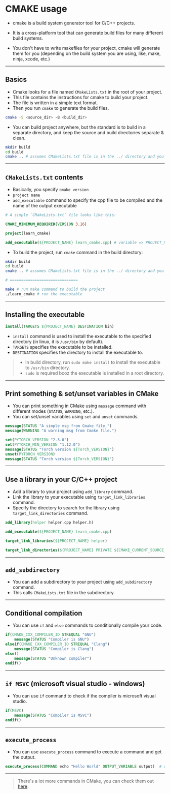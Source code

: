 # CMAKE usage

- cmake is a build system generator tool for C/C++ projects.
- It is a cross-platform tool that can generate build files for many different build systems.

- You don't have to write makefiles for your project, cmake will generate them for you (depending on the build system you are using, like, make, ninja, xcode, etc.)

---

## Basics

- Cmake looks for a file named `CMakeLists.txt` in the root of your project.
- This file contains the instructions for cmake to build your project.
- The file is written in a simple text format.
- Then you run `cmake` to generate the build files.

```bash
cmake -S <source_dir> -B <build_dir>
```

- You can build project anywhere, but the standard is to build in a separate directory, and keep the source and build directories separate & clean.

```bash
mkdir build
cd build
cmake .. # assumes CMakeLists.txt file is in the ../ directory and you are in the build directory
```

---

## `CMakeLists.txt` contents

- Basically, you specify `cmake version`
- `project name`
- `add_executable` command to specify the cpp file to be compiled and the name of the output executable

```cmake
# A simple `CMakeLists.txt` file looks like this:

CMAKE_MINIMUM_REQUIRED(VERSION 3.16)

project(learn_cmake)

add_executable(${PROJECT_NAME} learn_cmake.cpp) # variable => PROJECT_NAME
```

- To build the project, run `cmake` command in the build directory:

```bash
mkdir build
cd build
cmake .. # assumes CMakeLists.txt file is in the ../ directory and you are in the build directory

# ==============================

make # run make command to build the project
./learn_cmake # run the executable
```

---

## Installing the executable

```cmake
install(TARGETS ${PROJECT_NAME} DESTINATION bin)
```

- `install` command is used to install the executable to the specified directory (in linux, it is `/usr/bin` by default).
- `TARGETS` specifies the executable to be installed.
- `DESTINATION` specifies the directory to install the executable to.

> - In build directory, run `sudo make install` to install the executable to `/usr/bin` directory.
> - `sudo` is required bcoz the executable is installed in a root directory.

---

## Print something & set/unset variables in CMake

- You can print something in CMake using `message` command with different modes (`STATUS`, `WARNING`, etc.).
- You can set/unset variables using `set` and `unset` commands.

```cmake
message(STATUS "A simple msg from Cmake file.")
message(WARNING "A warning msg from Cmake file.")

set(PYTORCH_VERSION "2.3.0")
set(PYTORCH_MIN_VERSION "1.12.0")
message(STATUS "Torch version ${Torch_VERSION}")
unset(PYTORCH_VERSION)
message(STATUS "Torch version ${Torch_VERSION}")
```

---

## Use a library in your C/C++ project

- Add a library to your project using `add_library` command.
- Link the library to your executable using `target_link_libraries` command.
- Specify the directory to search for the library using `target_link_directories` command.

```cmake
add_library(helper helper.cpp helper.h)

add_executable(${PROJECT_NAME} learn_cmake.cpp)

target_link_libraries(${PROJECT_NAME} helper)

target_link_directories(${PROJECT_NAME} PRIVATE ${CMAKE_CURRENT_SOURCE_DIR})
```

---

## `add_subdirectory`

- You can add a subdirectory to your project using `add_subdirectory` command.
- This calls `CMakeLists.txt` file in the subdirectory.

---

## Conditional compilation

- You can use `if` and `else` commands to conditionally compile your code.

```cmake
if(CMAKE_CXX_COMPILER_ID STREQUAL "GNU")
    message(STATUS "Compiler is GNU")
elseif(CMAKE_CXX_COMPILER_ID STREQUAL "Clang")
    message(STATUS "Compiler is Clang")
else()
    message(STATUS "Unknown compiler")
endif()
```

---

## `if MSVC` (microsoft visual studio - windows)

- You can use `if` command to check if the compiler is microsoft visual studio.

```cmake
if(MSVC)
    message(STATUS "Compiler is MSVC")
endif()
```

---

## `execute_process`

- You can use `execute_process` command to execute a command and get the output.

```cmake
execute_process(COMMAND echo "Hello World" OUTPUT_VARIABLE output)  # will create a directory named meow in (build directory)
```

---

> There's a lot more commands in CMake, you can check them out [here](https://cmake.org/).
